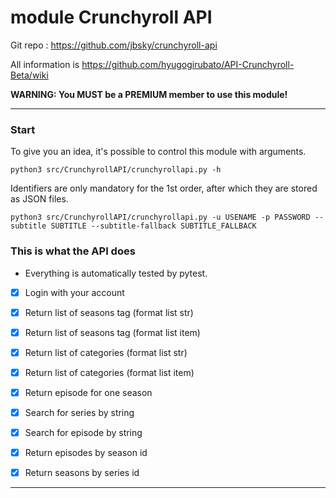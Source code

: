 # module Crunchyroll API

Git repo : https://github.com/jbsky/crunchyroll-api

All information is https://github.com/hyugogirubato/API-Crunchyroll-Beta/wiki

**WARNING: You MUST be a PREMIUM member to use this module!**
***

### Start
To give you an idea, it's possible to control this module with arguments.
```
python3 src/CrunchyrollAPI/crunchyrollapi.py -h
```
Identifiers are only mandatory for the 1st order, after which they are stored as JSON files.
```
python3 src/CrunchyrollAPI/crunchyrollapi.py -u USENAME -p PASSWORD --subtitle SUBTITLE --subtitle-fallback SUBTITLE_FALLBACK
```

### This is what the API does
* Everything is automatically tested by pytest.

- [x] Login with your account
- [x] Return list of seasons tag (format list str)
- [x] Return list of seasons tag (format list item)
- [x] Return list of categories (format list str)
- [x] Return list of categories (format list item)
- [x] Return episode for one season
- [x] Search for series by string
- [x] Search for episode by string
- [x] Return episodes by season id
- [x] Return seasons by series id


***